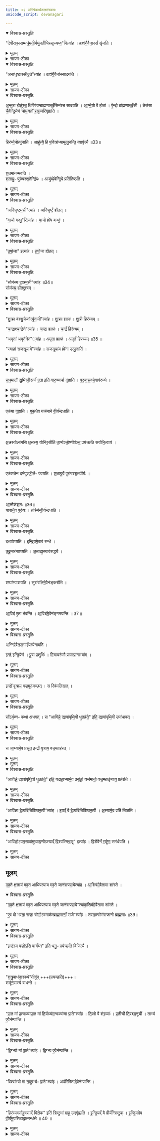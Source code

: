 ```yaml
---
title: ०६ अभिषेकार्थजलसंस्कारः
unicode_script: devanagari

---
```

<details open><summary>विश्वास-प्रस्तुतिः</summary>

"देवी॑राप॒स्सम्मधु॑मती॒र्मधु॑मतीभिस्सृज्यध्व॒"मित्या॑ह ।
ब्रह्म॑णै॒वैना॒स्सँ सृ॑जति ।
</details>

<details><summary>मूलम्</summary>

"देवी॑राप॒स्सम्मधु॑मती॒र्मधु॑मतीभिस्सृज्यध्व॒"मित्या॑ह ।
ब्रह्म॑णै॒वैना॒स्सँ सृ॑जति ।
</details>

<details><summary>सायण-टीका</summary>

1देवीराप इत्यादि ॥ एवं गृहीतानपांग्रहान्वैतसे द्रोणकलशे अनेन समवनयति । ब्रह्मणा परिबृढेन परेण एना अपस्संसृजति मधुमत्त्वलिङ्गात् ।
</details>

<details open><summary>विश्वास-प्रस्तुतिः</summary>

"अना॑धृष्टास्सीद॒ते"त्या॑ह ।
ब्रह्म॑णै॒वैना॑स्सादयति ।
</details>

<details><summary>मूलम्</summary>

"अना॑धृष्टास्सीद॒ते"त्या॑ह ।
ब्रह्म॑णै॒वैना॑स्सादयति ।
</details>

<details><summary>सायण-टीका</summary>

अनाधृष्टाः इति होतृब्राह्मणाच्छंसिनोः धिष्ण्यावन्तरेण सादयति ।
</details>

<details open><summary>विश्वास-प्रस्तुतिः</summary>

अ॒न्त॒रा होतु॑श्च॒ धिष्णि॑यम्ब्राह्मणाच्छँ॒सिन॑श्च सादयति ।
आ॒ग्ने॒यो वै होता॑ ।
ऐ॒न्द्रो ब्रा॑ह्मणाच्छँ॒सी ।
तेज॑सा चै॒वेन्द्रि॒येण॑ चोभ॒यतो॑ रा॒ष्ट्रम्परि॑गृह्णाति ।
</details>

<details><summary>मूलम्</summary>

अ॒न्त॒रा होतु॑श्च॒ धिष्णि॑यम्ब्राह्मणाच्छँ॒सिन॑श्च सादयति ।
आ॒ग्ने॒यो वै होता॑ ।
ऐ॒न्द्रो ब्रा॑ह्मणाच्छँ॒सी ।
तेज॑सा चै॒वेन्द्रि॒येण॑ चोभ॒यतो॑ रा॒ष्ट्रम्परि॑गृह्णाति ।
</details>

<details><summary>सायण-टीका</summary>

ब्रह्मणैव साक्षादेनाः सादयति अनाधृष्टत्वलिङ्गात् । सादयतीत्युक्तं, क्वेत्याह - अन्तरेति । गतम् ॥
</details>

<details open><summary>विश्वास-प्रस्तुतिः</summary>

हिर॑ण्ये॒नोत्पु॑नाति ।
आहु॑त्यै॒ हि प॒वित्रा॑भ्यामुत्पु॒नन्ति॒ व्यावृ॑त्त्यै ॥33॥  
</details>

<details><summary>मूलम्</summary>

हिर॑ण्ये॒नोत्पु॑नाति ।
आहु॑त्यै॒ हि प॒वित्रा॑भ्यामुत्पु॒नन्ति॒ व्यावृ॑त्त्यै ॥33॥  
</details>

<details><summary>सायण-टीका</summary>

2हिरण्येनेति ॥ ननु पवित्राभ्यां सर्वत्रोत्पवनं क्रियते, तत्राह - आहुत्यर्थं यत्तदेव पवित्राभ्यामुत्पुनन्ति, तस्मादनाहुत्यर्थत्वादिदं हिरण्येनोत्पूयते व्यावृत्त्यै विभागाख्यापनाय ।
</details>

<details open><summary>विश्वास-प्रस्तुतिः</summary>

श॒तमा॑नम्भवति ।  
श॒तायु॒ᳶ पुरु॑षश्श॒तेन्द्रि॑यः ।
आयु॑ष्ये॒वेन्द्रि॒ये प्रति॑तिष्ठति ।
</details>

<details><summary>मूलम्</summary>

श॒तमा॑नम्भवति ।  
श॒तायु॒ᳶ पुरु॑षश्श॒तेन्द्रि॑यः ।
आयु॑ष्ये॒वेन्द्रि॒ये प्रति॑तिष्ठति ।
</details>

<details><summary>सायण-टीका</summary>

शतमानमित्यादि । गतम् ॥
</details>

<details open><summary>विश्वास-प्रस्तुतिः</summary>

"अनि॑भृष्टम॒सी"त्या॑ह ।
अनि॑भृष्टँ॒ ह्ये॑तत् ।

"वा॒चो बन्धु॒"रित्या॑ह ।
वा॒चो ह्ये॑ष बन्धुः॑ ।
</details>

<details><summary>मूलम्</summary>

"अनि॑भृष्टम॒सी"त्या॑ह ।
अनि॑भृष्टँ॒ ह्ये॑तत् ।

"वा॒चो बन्धु॒"रित्या॑ह ।
वा॒चो ह्ये॑ष बन्धुः॑ ।
</details>

<details><summary>सायण-टीका</summary>

3अनिभृष्टमसीति ॥ शतमानं हिरण्यं प्रगृह्णाति । अनिभृष्टं खल्वेतद्धिरण्यं दाहयन्ति चैतन्न नश्यति तादृशं हिरण्यं, वाचो बन्धनं हिरण्यं, हिरण्यवतो हि वाक् श्रोत्रेषु बद्ध्यते, अन्येषां तु न श्रूयते । यद्वा - हिरण्यवतां वाक्प्रतितिष्ठति ।
</details>

<details open><summary>विश्वास-प्रस्तुतिः</summary>

"त॒पो॒जा" इत्या॑ह ।
त॒पो॒जा ह्ये॑तत् ।
</details>

<details><summary>मूलम्</summary>

"त॒पो॒जा" इत्या॑ह ।
त॒पो॒जा ह्ये॑तत् ।
</details>

<details><summary>सायण-टीका</summary>

तपसोऽग्नेर्जातं हिरण्यम् ।
</details>

<details open><summary>विश्वास-प्रस्तुतिः</summary>

"सोम॑स्य दा॒त्रम॒सी"त्या॑ह ॥34॥  
सोम॑स्य॒ ह्ये॑तद्दा॒त्रम् ।
</details>

<details><summary>मूलम्</summary>

"सोम॑स्य दा॒त्रम॒सी"त्या॑ह ॥34॥  
सोम॑स्य॒ ह्ये॑तद्दा॒त्रम् ।
</details>

<details><summary>सायण-टीका</summary>

सोमस्येति तद्वैतसेऽवदधाति । सोमस्य खल्वेतद्धिरण्यं दात्रं मूल्यत्वेन देयं 'हिरण्येन क्रीणाति' इति ॥
</details>

<details open><summary>विश्वास-प्रस्तुतिः</summary>

"शु॒क्रा व॑श्शु॒क्रेणोत्पु॑ना॒मी"त्या॑ह ।
शु॒क्रा ह्यापः॑ ।
शु॒क्रँ हिर॑ण्यम् ।

"च॒न्द्राश्च॒न्द्रेणे"त्या॑ह ।
च॒न्द्रा ह्यापः॑ ।
च॒न्द्रँ हिर॑ण्यम् ।

"अ॒मृता॑ अ॒मृते॒नेत"्या॑ह ।
अ॒मृता॒ ह्यापः॑ ।
अ॒मृतँ॒ हिर॑ण्यम् ॥35 ॥

"स्वाहा॑ राज॒सूया॒ये"त्या॑ह ।
रा॒ज॒सूया॑य॒ ह्ये॑ना उत्पु॒नाति॑ ।
</details>

<details><summary>मूलम्</summary>

"शु॒क्रा व॑श्शु॒क्रेणोत्पु॑ना॒मी"त्या॑ह ।
शु॒क्रा ह्यापः॑ ।
शु॒क्रँ हिर॑ण्यम् ।

"च॒न्द्राश्च॒न्द्रेणे"त्या॑ह ।
च॒न्द्रा ह्यापः॑ ।
च॒न्द्रँ हिर॑ण्यम् ।

"अ॒मृता॑ अ॒मृते॒नेत"्या॑ह ।
अ॒मृता॒ ह्यापः॑ ।
अ॒मृतँ॒ हिर॑ण्यम् ॥35 ॥

"स्वाहा॑ राज॒सूया॒ये"त्या॑ह ।
रा॒ज॒सूया॑य॒ ह्ये॑ना उत्पु॒नाति॑ ।
</details>

<details><summary>सायण-टीका</summary>

4शुक्रा व इत्यादिभिरुत्पुनाति, शुक्राः निर्मलाः चन्द्राः आह्लादिन्यः अमृता अमृतत्वहेतवः राजसूयाय राज्ञे ऐश्वर्याभिषेकाय तस्माद्राजसूयायेत्युच्यते । राजा सूयते अभिषेकेण ईश्वरोऽनुज्ञायते अस्मिन्निति राजसूयः । 'राजसूयसूर्य' इति निपात्यते ॥
</details>

<details open><summary>विश्वास-प्रस्तुतिः</summary>

स॒ध॒मादो॑ द्यु॒म्निनी॒रूर्ज॑ ए॒ता इति॑ वारु॒ण्यर्चा गृ॑ह्णाति ।
व॒रु॒ण॒स॒वमे॒वाव॑रुन्धे ।
</details>

<details><summary>मूलम्</summary>

स॒ध॒मादो॑ द्यु॒म्निनी॒रूर्ज॑ ए॒ता इति॑ वारु॒ण्यर्चा गृ॑ह्णाति ।
व॒रु॒ण॒स॒वमे॒वाव॑रुन्धे ।
</details>

<details><summary>सायण-टीका</summary>

5सधमाद इति त्रिष्टुभा पालाशादिषु गात्रेषु गृह्णाति । वरुणसवः वरुणैश्वर्यम् ।
</details>

<details open><summary>विश्वास-प्रस्तुतिः</summary>

एक॑या गृह्णाति ।
ए॒क॒धैव यज॑माने वी॒र्य॑न्दधाति ।
</details>

<details><summary>मूलम्</summary>

एक॑या गृह्णाति ।
ए॒क॒धैव यज॑माने वी॒र्य॑न्दधाति ।
</details>

<details><summary>सायण-टीका</summary>

एकयेत्यादि । गतम् ॥
</details>

<details open><summary>विश्वास-प्रस्तुतिः</summary>

क्ष॒त्त्रस्योल्ब॑मसि क्ष॒त्त्रस्य॒ योनि॑र॒सीति॑ ता॒र्प्यञ्चो॒ष्णीष॑ञ्च॒ प्रय॑च्छति सयोनि॒त्वाय॑ ।
</details>

<details><summary>मूलम्</summary>

क्ष॒त्त्रस्योल्ब॑मसि क्ष॒त्त्रस्य॒ योनि॑र॒सीति॑ ता॒र्प्यञ्चो॒ष्णीष॑ञ्च॒ प्रय॑च्छति सयोनि॒त्वाय॑ ।
</details>

<details><summary>सायण-टीका</summary>

6क्षत्रस्येति ॥ तार्प्यमुष्णीषं च यजमानं परिधापयति । सयोनित्वाय क्षत्रस्य योनिमत्त्वं कारणवत्त्वं यथा स्यादिति । घृताक्तं वासः तार्प्यं, त्रपनाम्नो वृक्षस्य वृकारस्त्वगित्येके । उष्णीषः पाण्डुरं वासः ॥
</details>

<details open><summary>विश्वास-प्रस्तुतिः</summary>

एक॑शतेन दर्भपुञ्जी॒लैᳶ प॑वयति ।
श॒तायु॒र्वै पुरु॑षश्श॒तवी॑र्यः ।
</details>

<details><summary>मूलम्</summary>

एक॑शतेन दर्भपुञ्जी॒लैᳶ प॑वयति ।
श॒तायु॒र्वै पुरु॑षश्श॒तवी॑र्यः ।
</details>

<details><summary>सायण-टीका</summary>

7एकशतेनेत्यादि ॥ एकं च शतं च एकशतम् । 'सङ्ख्या' इति पूर्वपदप्रकृतिस्वरत्वम् । गतमन्यत् ।
</details>

<details open><summary>विश्वास-प्रस्तुतिः</summary>

आ॒त्मैक॑श॒तः ॥36॥  
यावा॑ने॒व पुरु॑षः ।
तस्मि॑न्वी॒र्य॑न्दधाति ।
</details>

<details><summary>मूलम्</summary>

आ॒त्मैक॑श॒तः ॥36॥  
यावा॑ने॒व पुरु॑षः ।
तस्मि॑न्वी॒र्य॑न्दधाति ।
</details>

<details><summary>सायण-टीका</summary>

एकशत इति । एकस्य शतस्य पूरण इति डट्,'षष्ठ्यादेः' इति पर्युदासात् मडभावः ॥
</details>

<details open><summary>विश्वास-प्रस्तुतिः</summary>

दध्या॑शयति ।
इ॒न्द्रि॒यमे॒वाव॑ रुन्धे ।

उ॒दु॒म्बर॑माशयति ।
अ॒न्नाद्य॒स्याव॑रुद्ध्यै ।
</details>

<details><summary>मूलम्</summary>

दध्या॑शयति ।
इ॒न्द्रि॒यमे॒वाव॑ रुन्धे ।

उ॒दु॒म्बर॑माशयति ।
अ॒न्नाद्य॒स्याव॑रुद्ध्यै ।
</details>

<details><summary>सायण-टीका</summary>

8दधीत्यादि ॥ उदुम्बरफलमूलमुदुम्बरम् । शष्पाणि यवाङ्कुरान् खादयति ।
</details>

<details open><summary>विश्वास-प्रस्तुतिः</summary>

शष्पा॑ण्याशयति ।
सुरा॑बलिमे॒वैन॑ङ्करोति ।
</details>

<details><summary>मूलम्</summary>

शष्पा॑ण्याशयति ।
सुरा॑बलिमे॒वैन॑ङ्करोति ।
</details>

<details><summary>सायण-टीका</summary>

सुराबलिमिति । सुराबलिरुपहारोऽस्येति । यद्वा - सुरया कुतं बलमस्येति तादृशमेनं यजमानं करोति । वर्णविकारश्छान्दसः । 'आविन्नो अग्निः' इत्याद्या आविदो यजमानं वाचयन् बर्हिरुदानयति गृहपतित्वादिलाभहेतवोऽग्न्यादयो देवता आभवन्ति । एते वा मन्त्राः ।
</details>

<details open><summary>विश्वास-प्रस्तुतिः</summary>

आ॒विद॑ ए॒ता भ॑वन्ति ।
आ॒विद॑मे॒वैन॑ङ्गमयन्ति ॥ 37॥  
</details>

<details><summary>मूलम्</summary>

आ॒विद॑ ए॒ता भ॑वन्ति ।
आ॒विद॑मे॒वैन॑ङ्गमयन्ति ॥ 37॥  
</details>

<details><summary>सायण-टीका</summary>

ता एता एनं यजमानं आविदं आभिमुख्येन वेत्तव्यं लब्धव्य गृहपतित्वादिकं गमयन्ति ।
</details>

<details open><summary>विश्वास-प्रस्तुतिः</summary>

अ॒ग्निरे॒वैन॒ङ्गार्ह॑पत्येनावति ।

इन्द्र॑ इन्द्रि॒येण॑ । पू॒षा प॒शुभिः॑ । मि॒त्रावरु॑णौ प्राणापा॒नाभ्या॑म् ।
</details>

<details><summary>मूलम्</summary>

अ॒ग्निरे॒वैन॒ङ्गार्ह॑पत्येनावति ।

इन्द्र॑ इन्द्रि॒येण॑ । पू॒षा प॒शुभिः॑ । मि॒त्रावरु॑णौ प्राणापा॒नाभ्या॑म् ।
</details>

<details><summary>सायण-टीका</summary>

एकैकश्येनाप्याह - अग्निरेवेत्यादि । गतम् ॥
</details>

<details open><summary>विश्वास-प्रस्तुतिः</summary>

इन्द्रो॑ वृ॒त्राय॒ वज्र॒मुद॑यच्छत् ।
स दिव॑मलिखत् ।
</details>

<details><summary>मूलम्</summary>

इन्द्रो॑ वृ॒त्राय॒ वज्र॒मुद॑यच्छत् ।
स दिव॑मलिखत् ।
</details>

<details><summary>सायण-टीका</summary>

9इन्द्रो वृत्रायेत्यादि ॥ उद्धृतस्स वज्ज्रो दिवमलिखत् अपाटयन् योऽर्यकाय अवकाशं न विदधे दैत्यः ।
</details>

<details open><summary>विश्वास-प्रस्तुतिः</summary>

सो॑ऽर्य॒म्णᳶ पन्था॑ अभवत् ।
स "आवि॑न्ने॒ द्यावा॑पृथि॒वी धृ॒तव्र॑ते॒" इति॒ द्यावा॑पृथि॒वी उपा॑धावत् ।
</details>

<details><summary>मूलम्</summary>

सो॑ऽर्य॒म्णᳶ पन्था॑ अभवत् ।
स "आवि॑न्ने॒ द्यावा॑पृथि॒वी धृ॒तव्र॑ते॒" इति॒ द्यावा॑पृथि॒वी उपा॑धावत् ।
</details>

<details><summary>सायण-टीका</summary>

सा द्यौरन्तरिक्षं अर्यम्णः पन्था अभवत् ।
</details>

<details open><summary>विश्वास-प्रस्तुतिः</summary>

स आ॒भ्यामे॒व प्रसू॑त॒ इन्द्रो॑ वृ॒त्राय॒ वज्र॒म्प्राह॑रत् ।
</details>

<details><summary>मूलम्</summary>

स आ॒भ्यामे॒व प्रसू॑त॒ इन्द्रो॑ वृ॒त्राय॒ वज्र॒म्प्राह॑रत् ।
</details>


<details><summary>मूलम्</summary>

आवि॑न्ने॒ द्यावा॑पृथि॒वी धृ॒तव्र॑ते॒ इति॒ यदाह॑ ॥38॥  
आ॒भ्यामे॒व प्रसू॑तो॒ यज॑मानो॒ वज्र॒म्भ्रातृ॑व्याय॒ प्रह॑रति ।
</details>

<details open><summary>विश्वास-प्रस्तुतिः</summary>

"आवि॑न्ने॒ द्यावा॑पृथि॒वी धृ॒तव्र॑ते॒" इति॒ यदाहा॒भ्यामे॒व प्रसू॑तो॒ यज॑मानो॒ वज्र॒म्भ्रातृ॑व्याय॒ प्रह॑रति ।
</details>

<details><summary>मूलम्</summary>

"आवि॑न्ने॒ द्यावा॑पृथि॒वी धृ॒तव्र॑ते॒" इति॒ यदाहा॒भ्यामे॒व प्रसू॑तो॒ यज॑मानो॒ वज्र॒म्भ्रातृ॑व्याय॒ प्रह॑रति ।
</details>

<details><summary>सायण-टीका</summary>

अथेन्द्रो वर्ज्रेणैव द्यावापृथिव्यादिषु जायते।  
एवं यजमानोपि अनेन मन्त्रेण वैरिणे वज्रं प्रहरति ॥

- (अत्र - आभ्यामेव प्रसूतो यजमानो वज्रं भ्रातृव्याय प्रहरति' इति वाक्यमारभ्य सप्तमानुवाकं ‘भूतानामवेष्टीर्जुहोति' इति वाक्यपर्यन्तस्य भागस्य भट्टभास्करीयं भाष्यं सर्वत्रादर्शतपुस्तकेषु नोपलब्धमिति तस्य भागस्य सायणीयमेव भाष्यं संहिताप्रथमकाण्डेऽष्टमप्रश्ने द्वादशत्रयोदशानुवाकगतं प्रकाश्यते ॥)
</details>

<details open><summary>विश्वास-प्रस्तुतिः</summary>

"आवि॑न्ना दे॒व्यदि॑तिर्विश्वरू॒पी"त्या॑ह ।
इ॒यव्ँ वै दे॒व्यदि॑तिर्विश्वरू॒पी ।
अ॒स्यामे॒व प्रति॑ तिष्ठति ।
</details>

<details><summary>मूलम्</summary>

"आवि॑न्ना दे॒व्यदि॑तिर्विश्वरू॒पी"त्या॑ह ।
इ॒यव्ँ वै दे॒व्यदि॑तिर्विश्वरू॒पी ।
अ॒स्यामे॒व प्रति॑ तिष्ठति ।
</details>

<details><summary>सायण-टीका</summary>

(TS-SB-1.8.12) 10षष्ठमन्त्रं प्रशंसति - आविन्नेति ॥ भूमिरेव कांचिन्मूर्तिं धृत्वा देवमाता अदितिरित्युच्यते ।
</details>

<details open><summary>विश्वास-प्रस्तुतिः</summary>

"आवि॑न्नो॒ऽयम॒सावा॑मुष्याय॒णो॑ऽस्याव्ँ वि॒श्य॑स्मिन्रा॒ष्ट्र" इत्या॑ह ।
वि॒शैवैनँ॑ रा॒ष्ट्रेण॒ सम॑र्धयति ।
</details>

<details><summary>मूलम्</summary>

"आवि॑न्नो॒ऽयम॒सावा॑मुष्याय॒णो॑ऽस्याव्ँ वि॒श्य॑स्मिन्रा॒ष्ट्र" इत्या॑ह ।
वि॒शैवैनँ॑ रा॒ष्ट्रेण॒ सम॑र्धयति ।
</details>

<details><summary>सायण-टीका</summary>

सप्तममन्त्रस्य पूर्वभागं प्रशंसति - आविन्नोऽयमिति । विशा करप्रदायिन्या प्रजया राष्ट्रेण सर्वसस्ययुक्तेन भूमिविशेषेण च यजमानं समर्धयत्येव ॥
</details>

## मूलम्‌
म॒ह॒ते क्ष॒त्त्राय॑ मह॒त आधि॑पत्याय मह॒ते जान॑राज्या॒येत्या॑ह ।
आ॒शिष॑मे॒वैतामा शा॑स्ते ।
<details open><summary>विश्वास-प्रस्तुतिः</summary>

"म॒ह॒ते क्ष॒त्त्राय॑ मह॒त आधि॑पत्याय मह॒ते जान॑राज्या॒ये"त्या॑हा॒शिष॑मे॒वैतामा शा॑स्ते ।

"ए॒ष वो॑ भरता॒ राजा॒ सोमो॒ऽस्माक॑म्ब्राह्म॒णानाँ॒ राजे"त्या॑ह ।
तस्मा॒त्सोम॑राजानो ब्राह्म॒णाः ॥39॥  
</details>

<details><summary>मूलम्</summary>

"म॒ह॒ते क्ष॒त्त्राय॑ मह॒त आधि॑पत्याय मह॒ते जान॑राज्या॒ये"त्या॑हा॒शिष॑मे॒वैतामा शा॑स्ते ।

"ए॒ष वो॑ भरता॒ राजा॒ सोमो॒ऽस्माक॑म्ब्राह्म॒णानाँ॒ राजे"त्या॑ह ।
तस्मा॒त्सोम॑राजानो ब्राह्म॒णाः ॥39॥  
</details>

<details><summary>सायण-टीका</summary>

11तस्य मन्त्रस्योत्तरभागमुत्तरौ च मन्त्रौ पूर्ववद्व्याचष्टे - महते क्षत्रायेति ॥
</details>

<details open><summary>विश्वास-प्रस्तुतिः</summary>

"इन्द्र॑स्य॒ वज्रो॑ऽसि॒ वार्त्र॑घ्न॒" इति॒ धनु॒ᳶ प्रय॑च्छति॒ विजि॑त्यै ।
</details>

<details><summary>मूलम्</summary>

"इन्द्र॑स्य॒ वज्रो॑ऽसि॒ वार्त्र॑घ्न॒" इति॒ धनु॒ᳶ प्रय॑च्छति॒ विजि॑त्यै ।
</details>

<details><summary>सायण-टीका</summary>

12कल्पः - इन्द्रस्य वज्रोसि वार्त्रघ्र इति धनुर्यजमानाय प्रयच्छतीति । पाठस्तु - 'इन्द्रस्य वज्रोसि वार्त्रघ्नस्त्वयाऽयं वृत्रं वध्यात्' इति । हे धनुः! त्वमिन्द्रस्य वज्रवत् महारसाधनमसि, अतस्त्वयाऽयं यजमानो वैरिणं वध्यात् । विधत्ते - इन्द्रस्य वज्रोसीति ।
</details>

<details open><summary>विश्वास-प्रस्तुतिः</summary>

"श॒त्रु॒बाध॑ना॒स्स्थे"तीषू॑न् +++(प्रयच्छति)+++।  
शत्रू॑ने॒वास्य॑ बाधन्ते ।
</details>

<details><summary>मूलम्</summary>

"श॒त्रु॒बाध॑ना॒स्स्थे"तीषू॑न् +++(प्रयच्छति)+++।  
शत्रू॑ने॒वास्य॑ बाधन्ते ।
</details>

<details><summary>सायण-टीका</summary>

कल्पः - शत्रुबाधनास्स्थेति त्रीन् बाणावत इति । बाणा शल्यं तद्युक्ताग्रानित्यर्थः । त्रीनिषून्प्रयच्छतीति शेषः । हे इषवः! यूयं शत्रूणां बाधका भवथ । विधत्ते - शत्रुबाधना इति । प्रयच्छतीत्यनुवर्तते ॥
</details>

<details open><summary>विश्वास-प्रस्तुतिः</summary>

"पा॒त मा॑ प्र॒त्यञ्च॑म्पा॒त मा॑ ति॒र्यञ्च॑म॒न्वञ्च॑म्मा पा॒ते"त्या॑ह ।
ति॒स्रो वै श॑र॒व्याः॑ ।
प्र॒तीची॑ ति॒रश्च्य॒नूची॑ ।
ताभ्य॑ ए॒वैन॑म्पान्ति ।
</details>

<details><summary>मूलम्</summary>

"पा॒त मा॑ प्र॒त्यञ्च॑म्पा॒त मा॑ ति॒र्यञ्च॑म॒न्वञ्च॑म्मा पा॒ते"त्या॑ह ।
ति॒स्रो वै श॑र॒व्याः॑ ।
प्र॒तीची॑ ति॒रश्च्य॒नूची॑ ।
ताभ्य॑ ए॒वैन॑म्पान्ति ।
</details>

<details><summary>सायण-टीका</summary>

13कल्पः - पात मा प्रत्यञ्चमिति प्रदीयमानाननुमन्त्रयत इति । पाठस्तु - 'पात मा प्रचञ्चं पात मा तिर्यञ्चमन्वञ्चं मा पात दिग्भ्यो मा पात विश्वाभ्यो मा नाष्ट्राभ्यः पात'18 इति । यदा वैरी पुरतः स्थित्वा बाणं मुञ्चति तदानीमयं विध्यमानो बाणस्य प्रत्यङ्मुखो भवति । पार्श्वयोस्स्थित्वा बाणमोक्षणेऽयं तिर्यग्भवति । पृष्ठतः स्थित्वा बाणमोक्षणे पलायमानोऽयमन्वग्भवति । हे मदीया बाणाः प्रत्यगादिरूपं मां पात परकीयेभ्यः यथोक्तप्रकारेण मां प्रत्यागच्छद्भ्यो बाणेभ्यो रक्षत । युद्धकुशला हि स्वकीयैर्बाणैः परकीयानपसारयन्ति खण्डयन्ति वा अतो मद्धस्तेऽवस्थिता हे बाणाः! सर्वाभ्यो दिग्भ्यो मां पात न केवलं परकीयबाणेभ्य एव रक्षणं, किन्तु विश्वाभ्यस्सर्वाभ्यो नाष्ट्राभ्यो नाशहेतुभ्यः शत्रुकृतपीडाभ्यो मां पात ।

मन्त्रस्य पूर्वभागं व्याचष्टे - पात मा प्रत्यञ्चमिति ॥ शरव्याः हिंसिकाः परकीयहेतयः, ताश्च पूर्वोक्तरीत्या प्रत्यगादिरूपाः ।
</details>

<details open><summary>विश्वास-प्रस्तुतिः</summary>

"दि॒ग्भ्यो मा॑ पा॒ते"त्या॑ह ।
दि॒ग्भ्य ए॒वैन॑म्पान्ति ।
</details>

<details><summary>मूलम्</summary>

"दि॒ग्भ्यो मा॑ पा॒ते"त्या॑ह ।
दि॒ग्भ्य ए॒वैन॑म्पान्ति ।
</details>

<details><summary>सायण-टीका</summary>

मध्यमभागं व्याचष्टे - दिग्भ्य इति । दूरदेशवर्तिनीषु दिक्षु स्थित्वा सन्घिविग्रहकारिमनुष्यमुखेन वैरिणो भीषयन्ति ताभ्यो दूरदेशवर्तिनीभ्यो दिग्भ्य एनं यजमानं हस्तस्था बाणाः पान्त्येव ।
</details>

<details open><summary>विश्वास-प्रस्तुतिः</summary>

"विश्वा॑भ्यो मा ना॒ष्ट्राभ्य॑ᳶ पा॒ते"त्या॑ह ।
अप॑रिमितादे॒वैन॑म्पान्ति ।
</details>

<details><summary>मूलम्</summary>

"विश्वा॑भ्यो मा ना॒ष्ट्राभ्य॑ᳶ पा॒ते"त्या॑ह ।
अप॑रिमितादे॒वैन॑म्पान्ति ।
</details>

<details><summary>सायण-टीका</summary>

तृतीयभागं व्याचष्टे - विश्वाभ्यो भा नाष्ट्राभ्य इति । अपरिमिताद्बहुविधात् ग्रामापहारादि रूपाद्बाधात् ॥
</details>

<details open><summary>विश्वास-प्रस्तुतिः</summary>

"हिर॑ण्यवर्णावु॒षसाव्ँ॑ विरो॒क" इति॑ त्रि॒ष्टुभा॑ बा॒हू उद्गृ॑ह्णाति ।
इ॒न्द्रि॒यव्ँ वै वी॒र्य॑न्त्रि॒ष्टुक् ।
इ॒न्द्रि॒यमे॒व वी॒र्य॑मु॒परि॑ष्टादा॒त्मन्ध॑त्ते ॥ 40 ॥  
</details>

<details><summary>मूलम्</summary>

"हिर॑ण्यवर्णावु॒षसाव्ँ॑ विरो॒क" इति॑ त्रि॒ष्टुभा॑ बा॒हू उद्गृ॑ह्णाति ।
इ॒न्द्रि॒यव्ँ वै वी॒र्य॑न्त्रि॒ष्टुक् ।
इ॒न्द्रि॒यमे॒व वी॒र्य॑मु॒परि॑ष्टादा॒त्मन्ध॑त्ते ॥ 40 ॥  
</details>

<details><summary>सायण-टीका</summary>

14कल्पः - हिरण्यवर्णावित्युद्यतावभिमन्त्रयत इति । वेद्धुमुद्यतौ धनुर्बाणयुक्तौ यजमानहस्तौ । पाठस्तु - 'हिरण्यवर्णावुषसां विरोकेऽयस्थूणावुदितौ सूर्यस्यारोहतं वरुण मित्र गर्तं ततश्चक्षाथामदितिं दितिं च'18 इति । हे वरुण! शत्रुनिवारक! वामहस्त! हे मित्र! शत्रुमारक! दक्षिणहस्त! युवां गर्तमारोहतं वेद्धुमुद्यतौ धनुर्बाणयुक्तौ यजमानहस्तौ रथस्योपरिभागं गर्तसदृशमारोहतं परकीयबाणेभ्यो रक्षतं, परितश्चर्मफलकादिभिराच्छादिते सति रथस्योपरिभागो गर्तसदृशो भवति । आरोहणं कदा कर्तव्यमित्युच्यते - उषसां विरोके सूर्यस्योदितौ प्रतिदिनं यान्युषांसि सूर्योदयात्पूर्वभावीनि तेषां सम्बन्धिनि विशिष्ट आलोके प्रवर्तमाने सति यस्सूर्यस्योदयः तस्मिन्नुत्पन्ने सति । कीदृशौ बाहू - हिरण्यवर्णौ सुवर्णखचितकवचप्रतिमोकेन हिरण्यवद्भासमानौ अयस्स्थूणौ लोहस्तम्भवत् अत्यन्तदृढौ । ततो रथारोहणादूर्ध्वं अदितिं अखण्डितां स्वसेनां दितिं खण्डितां परसेनां च चक्षाथां क्रमेणानुग्रहनिग्रहदृष्ट्या समीक्षेथाम् ।

विधत्ते - हिरण्यवर्णावुषसामिति ॥ उद्ग्रहणमुद्यतयोरभिमन्त्रणम् । बोधायनपक्षे तु - यथा ब्राह्मणं बाहूद्यमनार्थ एव मन्त्रः । इन्द्रियं वीर्यं हस्तपादादिगतसामर्थ्यं तत्सामर्थ्यप्रदत्वात्त्रिष्टुप्छन्दसस्तद्रूपत्वम् ॥
 इति सायणीये वेदार्थप्रकाशे तैत्तिरीयसंहिताभाष्ये

प्रथमकाण्डेऽष्टमप्रपाठके द्वादशोऽनुवाकः ॥  

</details>